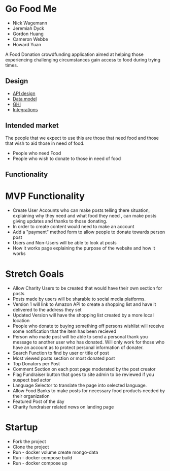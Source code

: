 # Go Food Me

* Nick Wagemann
* Jeremiah Dyck
* Gordon Huang
* Cameron Webbe
* Howard Yuan

A Food Donation crowdfunding application aimed at helping those experiencing challenging circumstances gain access to food during trying times.

## Design

* [API design](docs/apis.md)
* [Data model](docs/data-model.md)
* [GHI](docs/ghi.md)
* [Integrations](docs/integrations.md)

## Intended market

The people that we expect to use this are those
that need food and those that wish to aid those in need of food. 

* People who need Food
* People who wish to donate to those in need of food

## Functionality

# MVP Functionality
* Create User Accounts who can make posts telling there situation, explaining why they need and what food they need , can make posts giving updates and thanks to those donating.
* In order to create content would need to make an account
* Add a "payment" method form to allow people to donate towards person post
* Users and Non-Users will be able to look at posts 
* How it works page explaining the purpose of the website and how it works


# Stretch Goals

* Allow Charity Users to be created that would have their own section for posts
* Posts made by users will be sharable to social media platforms. 
* Version 1 will link to Amazon API to create a shopping list and have it delivered to the address they set
* Updated Version will have the shopping list created by a more local location
* People who donate to buying something off persons wishlist will receive some notification that the item has been recieved
* Person who made post will be able to send a personal thank you message to another user who has donated. Will only work for those who have an account as to protect personal information of donater.
* Search Function to find by user or title of post
* Most viewed posts section or most donated post
* Top Donators per Post
* Comment Section on each post page moderated by the post creator 
* Flag Fundraiser button that goes to site admin to be reviewed if you suspect bad actor
* Language Selector to translate the page into selected language.
* Allow Food Banks to make posts for necessary food products needed by their organization
* Featured Post of the day
* Charity fundraiser related news on landing page

# Startup
* Fork the project
* Clone the project
* Run - docker volume create mongo-data
* Run - docker compose build
* Run - docker compose up